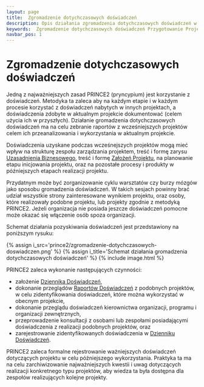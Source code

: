 ```yaml
---
layout: page
title:  Zgromadzenie dotychczasowych doświadczeń
description: Opis działania zgromadzenia dotychczasowych doświadczeń w procesie Przygotowania Projektu PRINCE2
keywords:  Zgromadzenie dotychczasowych doświadczeń Przygotowanie Projektu działanie proces PRINCE2
navbar_pos: 1
---
```

# Zgromadzenie dotychczasowych doświadczeń

Jedną z najważniejszych zasad PRINCE2 (pryncypium) jest korzystanie z doświadczeń. Metodyka ta zaleca aby na każdym etapie i w każdym procesie
korzystać z doświadczeń nabytych w innych projektach, a doświadczenia zdobyte w aktualnym projekcie dokumentować (celem użycia ich w przyszłych).
Działanie gromadzenia dotychczasowych doświadczeń ma na celu zebranie raportów z wcześniejszych projektów celem ich przeanalizowania i
wykorzystania w aktualnym projekcie.

Doświadczenia uzyskane podczas wcześnejszych projektów mogą mieć wpływ na strukturę zespołu zarządzania projektem, treść i formę zarysu
[Uzasadnienia Biznesowego](/prince2/uzasadnienie-biznesowe), treść i formę [Założeń Projektu](/prince2/zalozenia-projektu), na planowanie
etapu inicjowania projektu, oraz na pozostałe procesy i produkty w późniejszych etapach realizacji projektu.

Przydatnym może być zorganizowanie cyklu warsztatów czy burzy mózgów jako sposobu gromadzenia doświadczeń. W takich sesjach powinny brać udział
wszystkie strony zainteresowane wynikiem projektu, oraz osoby, które realizowały podobne projektu, lub projekty zgodnie z metodyką PRINCE2.
Jeżeli organizacja nie posiada jeszcze doświadczeń pomocne może okazać się włączenie osób spoza organizacji.

Schemat działania pozyskiwania doświadczeń jest przedstawiony na poniższym rysuku:

{% assign i_src='prince2/zgromadzenie-dotychczasowych-doswiadczen.png' %}
{% assign i_title='Schemat działania gromadzenia dotychczasowych doświadczeń' %}
{% include image.html %}

PRINCE2 zaleca wykonanie następujących czynności:

  * założenie [Dziennika Doświadczeń](/prince2/dziennik-doswiadczen),
  * dokonanie przeglądów [Raportów Doświadczeń](/prince2/raport-doswiadczen) z podobnych projektów, w celu zidentyfikowania doświadczeń, które można wykorzystać
w obecnym projekcie,
  * dokonanie przeglądu doświadczeń kierownictwa organizacji, programu i organizacji zewnętrznych,
  * przeprowadzenie konsultacji z osobami lub zespołami posiadającymi doświadczenia z realizacji podobnych projektów, oraz
  * zarejestrowanie zidentyfikowanych doświadczenia w [Dzienniku Doświadczeń](/prince2/dziennik-doswiadczen).

PRINCE2 zaleca formalne rejestrowanie ważniejszych doświadczeń dotyczących projektu w celu późniejszego wykorzystania. Praktyka ta
ma na celu zarchiwizowanie najważniejszych kwestii i uwag dotyczących realizacji konkretnego typu projektów, aby wiedza ta była dostępna
dla zespołów realizujących kolejne projekty.
